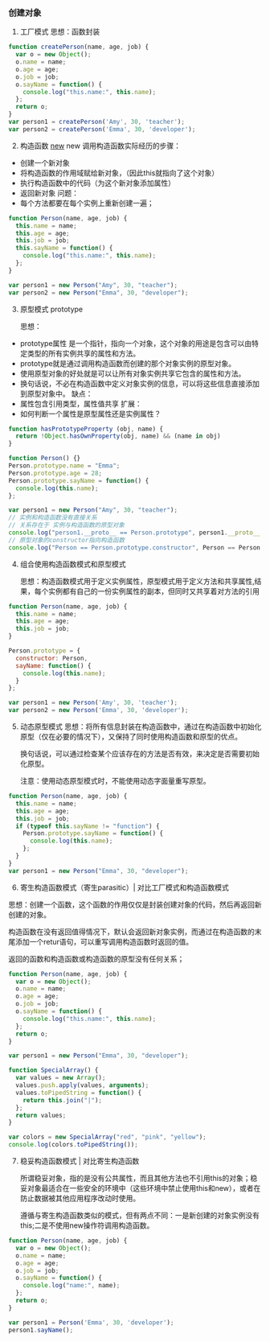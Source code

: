 ### 创建对象

1. 工厂模式 思想：函数封装
```javascript
function createPerson(name, age, job) {
  var o = new Object();
  o.name = name;
  o.age = age;
  o.job = job;
  o.sayName = function() {
    console.log("this.name:", this.name);
  };
  return o;
}
var person1 = createPerson('Amy', 30, 'teacher');
var person2 = createPerson('Emma', 30, 'developer');
```

2. 构造函数
  [new](./new.js)
    new 调用构造函数实际经历的步骤：
  - 创建一个新对象
  - 将构造函数的作用域赋给新对象，（因此this就指向了这个对象）
  - 执行构造函数中的代码（为这个新对象添加属性）
  - 返回新对象
    问题：
  - 每个方法都要在每个实例上重新创建一遍；

```javascript
function Person(name, age, job) {
  this.name = name;
  this.age = age;
  this.job = job;
  this.sayName = function() {
    console.log("this.name:", this.name);
  };
}

var person1 = new Person("Amy", 30, "teacher");
var person2 = new Person("Emma", 30, "developer");

```

3. 原型模式 prototype

    思想：
  - prototype属性 是一个指针，指向一个对象，这个对象的用途是包含可以由特定类型的所有实例共享的属性和方法。
  - prototype就是通过调用构造函数而创建的那个对象实例的原型对象。
  - 使用原型对象的好处就是可以让所有对象实例共享它包含的属性和方法。
  - 换句话说，不必在构造函数中定义对象实例的信息，可以将这些信息直接添加到原型对象中。
    缺点：
  - 属性包含引用类型，属性值共享
    扩展：
  - 如何判断一个属性是原型属性还是实例属性？
  ```javascript
  function hasPrototypeProperty (obj, name) {
    return !Object.hasOwnProperty(obj, name) && (name in obj)
  }
  ```

```javascript
function Person() {}
Person.prototype.name = "Emma";
Person.prototype.age = 28;
Person.prototype.sayName = function() {
  console.log(this.name);
};

var person1 = new Person("Amy", 30, "teacher");
// 实例和构造函数没有直接关系
// 关系存在于 实例与构造函数的原型对象
console.log("person1.__proto__ == Person.prototype", person1.__proto__ == Person.prototype);
// 原型对象的constructor指向构造函数
console.log("Person == Person.prototype.constructor", Person == Person.prototype.constructor);
```

4. 组合使用构造函数模式和原型模式

    思想：构造函数模式用于定义实例属性，原型模式用于定义方法和共享属性,结果，每个实例都有自己的一份实例属性的副本，但同时又共享着对方法的引用

```javascript
function Person(name, age, job) {
  this.name = name;
  this.age = age;
  this.job = job;
}

Person.prototype = {
  constructor: Person,
  sayName: function() {
    console.log(this.name);
  }
};

var person1 = new Person('Amy', 30, 'teacher');
var person2 = new Person('Emma', 30, 'developer');
```

5. 动态原型模式
    思想：将所有信息封装在构造函数中，通过在构造函数中初始化原型（仅在必要的情况下），又保持了同时使用构造函数和原型的优点。

    换句话说，可以通过检查某个应该存在的方法是否有效，来决定是否需要初始化原型。

    注意：使用动态原型模式时，不能使用动态字面量重写原型。

```javascript
function Person(name, age, job) {
  this.name = name;
  this.age = age;
  this.job = job;
  if (typeof this.sayName != "function") {
    Person.prototype.sayName = function() {
      console.log(this.name);
    };
  }
}
var person1 = new Person("Emma", 30, "developer");

```


6. 寄生构造函数模式（寄生parasitic）| 对比工厂模式和构造函数模式

思想：创建一个函数，这个函数的作用仅仅是封装创建对象的代码，然后再返回新创建的对象。

构造函数在没有返回值得情况下，默认会返回新对象实例，而通过在构造函数的末尾添加一个retur语句，可以重写调用构造函数时返回的值。

返回的函数和构造函数或构造函数的原型没有任何关系；

```javascript
function Person(name, age, job) {
  var o = new Object();
  o.name = name;
  o.age = age;
  o.job = job;
  o.sayName = function() {
    console.log("this.name:", this.name);
  };
  return o;
}

var person1 = new Person("Emma", 30, "developer");

function SpecialArray() {
  var values = new Array();
  values.push.apply(values, arguments);
  values.toPipedString = function() {
    return this.join("|");
  };
  return values;
}

var colors = new SpecialArray("red", "pink", "yellow");
console.log(colors.toPipedString());
```

7. 稳妥构造函数模式  | 对比寄生构造函数

    所谓稳妥对象，指的是没有公共属性，而且其他方法也不引用this的对象；稳妥对象最适合在一些安全的环境中（这些环境中禁止使用this和new），或者在防止数据被其他应用程序改动时使用。

    遵循与寄生构造函数类似的模式，但有两点不同：一是新创建的对象实例没有this;二是不使用new操作符调用构造函数。

```javascript
function Person(name, age, job) {
  var o = new Object();
  o.name = name;
  o.age = age;
  o.job = job;
  o.sayName = function() {
    console.log("name:", name);
  };
  return o;
}

var person1 = Person('Emma', 30, 'developer');
person1.sayName();
```
